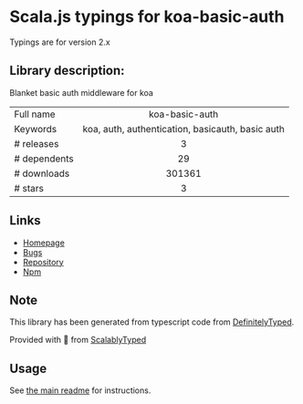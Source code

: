 
# Scala.js typings for koa-basic-auth

Typings are for version 2.x

## Library description:
Blanket basic auth middleware for koa

|                    |                 |
| ------------------ | :-------------: |
| Full name          | koa-basic-auth |
| Keywords           | koa, auth, authentication, basicauth, basic auth |
| # releases         | 3 |
| # dependents       | 29 |
| # downloads        | 301361 |
| # stars            | 3 |

## Links
- [Homepage](https://github.com/koajs/basic-auth#readme)
- [Bugs](https://github.com/koajs/basic-auth/issues)
- [Repository](https://github.com/koajs/basic-auth)
- [Npm](https://www.npmjs.com/package/koa-basic-auth)
    


## Note
This library has been generated from typescript code from [DefinitelyTyped](https://definitelytyped.org).

Provided with :purple_heart: from [ScalablyTyped](https://github.com/oyvindberg/ScalablyTyped)

## Usage
See [the main readme](../../readme.md) for instructions.



